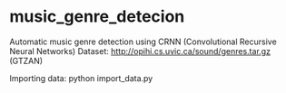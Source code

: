 # music_genre_detecion
Automatic music genre detection using CRNN (Convolutional Recursive Neural Networks)
Dataset: http://opihi.cs.uvic.ca/sound/genres.tar.gz (GTZAN)

Importing data: python import_data.py